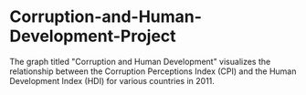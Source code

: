 # Corruption-and-Human-Development-Project
The graph titled "Corruption and Human Development" visualizes the relationship between the Corruption Perceptions Index (CPI) and the Human Development Index (HDI) for various countries in 2011.

